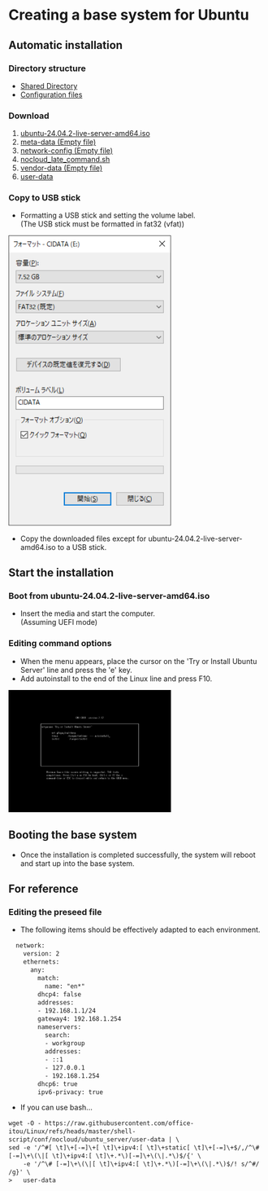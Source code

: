 # **Creating a base system for Ubuntu**  
  
## **Automatic installation**  
  
### **Directory structure**  
  
* [Shared Directory](../Readme_specification/Readme_tree_srv.md "/srv/")  
* [Configuration files](../Readme_specification/Readme_tree_etc.md "/etc/")  
  
### **Download**  
  
1. [ubuntu-24.04.2-live-server-amd64.iso](https://releases.ubuntu.com/noble/ubuntu-24.04.2-live-server-amd64.iso "Ubuntu 24.04 (Noble Numbat)")  
2. [meta-data (Empty file)](https://raw.githubusercontent.com/office-itou/Linux/refs/heads/master/shell-script/conf/nocloud/ubuntu_server/meta-data)  
3. [network-config (Empty file)](https://raw.githubusercontent.com/office-itou/Linux/refs/heads/master/shell-script/conf/nocloud/ubuntu_server/network-config)  
4. [nocloud_late_command.sh](https://raw.githubusercontent.com/office-itou/Linux/refs/heads/master/shell-script/conf/nocloud/ubuntu_server/nocloud_late_command.sh)  
5. [vendor-data (Empty file)](https://raw.githubusercontent.com/office-itou/Linux/refs/heads/master/shell-script/conf/nocloud/ubuntu_server/vendor-data)  
6. [user-data](https://raw.githubusercontent.com/office-itou/Linux/refs/heads/master/shell-script/Readme_create_base_system/Ubuntu_cloud-init/user-data)  
  
### **Copy to USB stick**  
  
* Formatting a USB stick and setting the volume label.  
(The USB stick must be formatted in fat32 (vfat))  
  
<img width="320" src="./_picture/2025-03-12-09-51-48.png">  
  
* Copy the downloaded files except for ubuntu-24.04.2-live-server-amd64.iso to a USB stick.  
  
## **Start the installation**  
  
### **Boot from ubuntu-24.04.2-live-server-amd64.iso**  
  
* Insert the media and start the computer.  
(Assuming UEFI mode)  
  
### **Editing command options**  
  
* When the menu appears, place the cursor on the 'Try or Install Ubuntu Server' line and press the 'e' key.  
* Add autoinstall to the end of the Linux line and press F10.  
  
<img width="320" src="./_picture/2025-03-12-10-07-31.png">  
  
## **Booting the base system**  
  
* Once the installation is completed successfully, the system will reboot and start up into the base system.  
  
## **For reference**  
  
### **Editing the preseed file**  
  
* The following items should be effectively adapted to each environment.  
  
``` bash:
  network:
    version: 2
    ethernets:
      any:
        match:
          name: "en*"
        dhcp4: false
        addresses:
        - 192.168.1.1/24
        gateway4: 192.168.1.254
        nameservers:
          search:
          - workgroup
          addresses:
          - ::1
          - 127.0.0.1
          - 192.168.1.254
        dhcp6: true
        ipv6-privacy: true
```
  
* If you can use bash...  
  
``` bash:
wget -O - https://raw.githubusercontent.com/office-itou/Linux/refs/heads/master/shell-script/conf/nocloud/ubuntu_server/user-data | \
sed -e '/^#[ \t]\+[-=]\+[ \t]\+ipv4:[ \t]\+static[ \t]\+[-=]\+$/,/^\# [-=]\+\(\|[ \t]\+ipv4:[ \t]\+.*\)[-=]\+\(\|.*\)$/{' \
    -e '/^\# [-=]\+\(\|[ \t]\+ipv4:[ \t]\+.*\)[-=]\+\(\|.*\)$/! s/^#/ /g}' \
>   user-data

```
  
